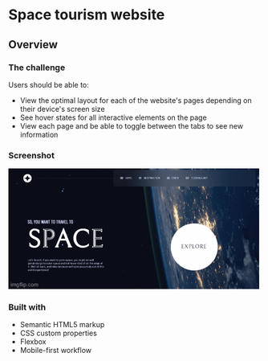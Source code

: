 # Space tourism website

## Overview

### The challenge

Users should be able to:

- View the optimal layout for each of the website's pages depending on their device's screen size
- See hover states for all interactive elements on the page
- View each page and be able to toggle between the tabs to see new information

### Screenshot

![](assets/screen.gif)

### Built with

- Semantic HTML5 markup
- CSS custom properties
- Flexbox
- Mobile-first workflow
